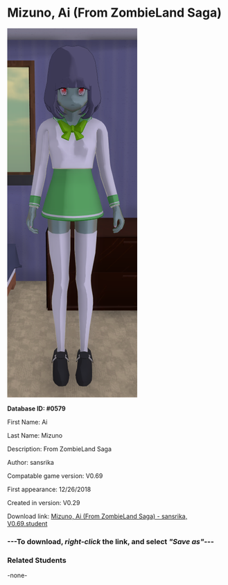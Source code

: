 # Mizuno, Ai (From ZombieLand Saga)

<img src="../../Files/Images/Mizuno, Ai (From ZombieLand Saga).png" title="Mizuno, Ai (From ZombieLand Saga) - sansrika, V0.69">

**Database ID: #0579**

First Name: Ai

Last Name: Mizuno

Description: From ZombieLand Saga

Author: sansrika

Compatable game version: V0.69

First appearance: 12/26/2018

Created in version: V0.29

Download link: <a href="https://raw.githubusercontent.com/Arbiter1223/Daigaku-Gurashi-Custom-Students/master/Files/Student%20Files/Mizuno%2C%20Ai%20(From%20ZombieLand%20Saga)%20-%20sansrika%2C%20V0.69.student">Mizuno, Ai (From ZombieLand Saga) - sansrika, V0.69.student</a>

### ---**To download, _right-click_ the link, and select _"Save as"_**---

### Related Students

-none-
